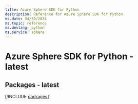 ```yaml
---
title: Azure Sphere SDK for Python
description: Reference for Azure Sphere SDK for Python
ms.date: 04/30/2024
ms.topic: reference
ms.devlang: python
ms.service: sphere
---
```

# Azure Sphere SDK for Python - latest
## Packages - latest
[!INCLUDE [packages](sphere-index.md)]